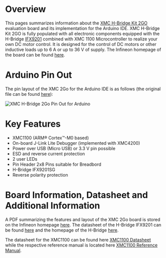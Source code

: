 # Overview
This pages summarizes information about the [XMC H-Bridge Kit 2GO](https://www.infineon.com/cms/de/product/evaluation-boards/h-bridge-kit-2go/) evaluation board and its implementation for the Arduino IDE. XMC H-Bridge Kit 2GO is fully populated with all electronic components equipped with the H-Bridge [IFX9201](https://www.infineon.com/cms/de/product/power/motor-control-ics/intelligent-motor-control-ics/integrated-full-bridge-driver/ifx9201sg/) combined with XMC 1100 Microcontroller  to realize your own DC motor control. It is designed for the control of DC motors or other inductive loads up to 6 A or up to 36 V of supply. The Infineon homepage of the board can be found [here](https://www.infineon.com/cms/de/product/evaluation-boards/h-bridge-kit-2go/).

# Arduino Pin Out
The pin layout of the XMC 2Go for the Arduino IDE is as follows (the original file can be found [here](https://github.com/Infineon/Assets/blob/master/Pictures/XMC_H_BRIDGE_2GO_HighRes_V1_0_0.jpg)):

![XMC H-Bridge 2Go Pin Out for Arduino](https://github.com/Infineon/Assets/blob/master/Pictures/XMC_H_BRIDGE_2GO_HighRes_V1_0_0.jpg)

# Key Features
* XMC1100 (ARM® Cortex™-M0 based)
* On-board J-Link Lite Debugger (implemented with XMC4200)
* Power over USB (Micro USB) or 3.3 V pin possible
* ESD and reverse current protection
* 2 user LEDs
* Pin Header 2x8 Pins suitable for Breadbord
* H-Bridge IFX9201SG
* Reverse polarity protection

# Board Information, Datasheet and Additional Information
A PDF summarizing the features and layout of the XMC 2Go board is stored on the Infineon homepage [here](https://www.infineon.com/dgdl/Infineon-H-Bridge_Kit_2Go_UM-UM-v01_03-EN.pdf?fileId=5546d46250cc1fdf015133ee879d3696).
The datasheet of the H-Bridge IFX9201 can be found [here](https://www.infineon.com/dgdl/Infineon-IFX9201SG-DS-v01_01-EN.pdf?fileId=5546d4624cb7f111014d2e8916795dea) and the homepage of the H-Bridge [here](https://www.infineon.com/cms/de/product/power/motor-control-ics/intelligent-motor-control-ics/integrated-full-bridge-driver/ifx9201sg/).

The datasheet for the XMC1100 can be found here [XMC1100 Datasheet](https://www.infineon.com/dgdl/Infineon-xmc1100-DS-v01_04-EN.pdf?fileId=5546d46255dd933d0155e31763e577dc) while the respective reference manual is located here [XMC1100 Reference Manual](https://www.infineon.com/dgdl/Infineon-xmc1100-AA_rm-UM-v01_01-EN.pdf?fileId=5546d46255dd933d0155e31753b077af).

